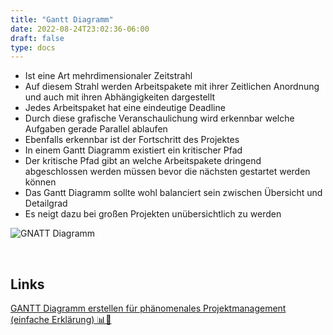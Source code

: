 ```yaml
---
title: "Gantt Diagramm"
date: 2022-08-24T23:02:36-06:00
draft: false
type: docs
---
```


- Ist eine Art mehrdimensionaler Zeitstrahl
- Auf diesem Strahl werden Arbeitspakete mit ihrer Zeitlichen Anordnung und auch mit ihren Abhängigkeiten dargestellt
- Jedes Arbeitspaket hat eine eindeutige Deadline
- Durch diese grafische Veranschaulichung wird erkennbar welche Aufgaben gerade Parallel ablaufen
- Ebenfalls erkennbar ist der Fortschritt des Projektes
- In einem Gantt Diagramm existiert ein kritischer Pfad
- Der kritische Pfad gibt an welche Arbeitspakete dringend abgeschlossen werden müssen bevor die nächsten gestartet werden können
- Das Gantt Diagramm sollte wohl balanciert sein zwischen Übersicht und Detailgrad
- Es neigt dazu bei großen Projekten unübersichtlich zu werden

![GNATT Diagramm](../../Assets/AbschlusspruefungTeil1/GanttChart.svg)

<br>

## Links

[GANTT Diagramm erstellen für phänomenales Projektmanagement (einfache Erklärung) 📊🚀](https://www.youtube.com/watch?v=rpUsuZQsiFs)
